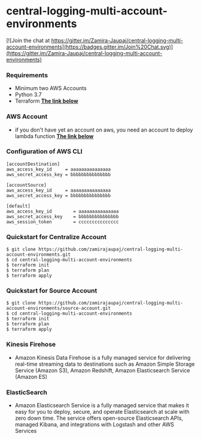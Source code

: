 # central-logging-multi-account-environments

[![Join the chat at https://gitter.im/Zamira-Jaupaj/central-logging-multi-account-environments](https://badges.gitter.im/Join%20Chat.svg)](https://gitter.im/Zamira-Jaupaj/central-logging-multi-account-environments)

### Requirements  
* Minimum two AWS Accounts
* Python 3.7
* Terraform 
**[The link below](https://learn.hashicorp.com/terraform/getting-started/install.html)**

### AWS Account 
* if you don't have yet an account on aws, you need an account to deploy lambda function
**[The link below](https://aws.amazon.com/account/)**

### Configuration of AWS CLI

```
[accountDestination]
aws_access_key_id     = aaaaaaaaaaaaaaa
aws_secret_access_key = bbbbbbbbbbbbbbb

[accountSource]
aws_access_key_id     = aaaaaaaaaaaaaaa
aws_secret_access_key = bbbbbbbbbbbbbbb

[default]
aws_access_key_id        = aaaaaaaaaaaaaaa
aws_secret_access_key    = bbbbbbbbbbbbbbb
aws_session_token        = ccccccccccccccc

```
### Quickstart for Centralize Account

```
$ git clone https://github.com/zamirajaupaj/central-logging-multi-account-environments.git
$ cd central-logging-multi-account-environments
$ terraform init
$ terraform plan
$ terraform apply 

```

### Quickstart for Source Account

```
$ git clone https://github.com/zamirajaupaj/central-logging-multi-account-environments/source-account.git
$ cd central-logging-multi-account-environments
$ terraform init
$ terraform plan
$ terraform apply 

```
### Kinesis Firehose
- Amazon Kinesis Data Firehose is a fully managed service for delivering real-time streaming data to destinations such as Amazon Simple Storage Service (Amazon S3), Amazon Redshift, Amazon Elasticsearch Service (Amazon ES)
### ElasticSearch 
- Amazon Elasticsearch Service is a fully managed service that makes it easy for you to deploy, secure, and operate Elasticsearch at scale with zero down time. The service offers open-source Elasticsearch APIs, managed Kibana, and integrations with Logstash and other AWS Services

